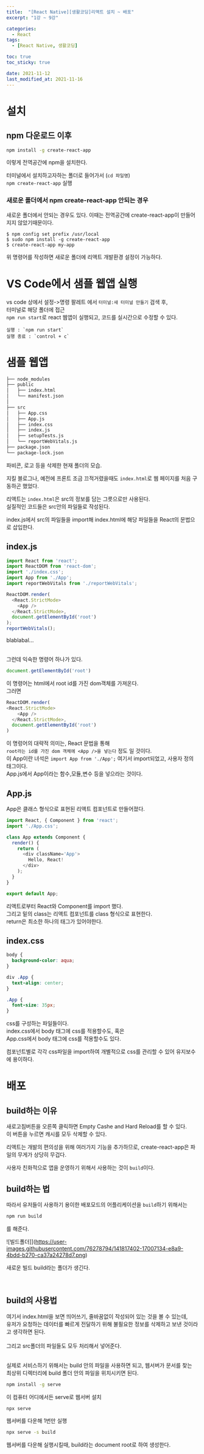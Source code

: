 ```yaml
---
title:  "[React Native][생활코딩]리액트 설치 ~ 배포"
excerpt: "1강 ~ 9강"

categories:
  - React
tags:
  - [React Native, 생활코딩]

toc: true
toc_sticky: true

date: 2021-11-12
last_modified_at: 2021-11-16
---
```



# 설치  

## npm 다운로드 이후

```bash
npm install -g create-react-app
```
이렇게 전역공간에 npm을 설치한다.  

터미널에서 설치하고자하는 폴더로 들어가서 (`cd 파일명`)  
`npm create-react-app` 실행


### 새로운 폴더에서 npm create-react-app 안되는 경우

새로운 폴더에서 안되는 경우도 있다. 이때는 전역공간에 create-react-app이 만들어지지 않았기때문이다. 

```
$ npm config set prefix /usr/local
$ sudo npm install -g create-react-app
$ create-react-app my-app
```

위 명령어를 작성하면 새로운 폴더에 리액트 개발환경 설정이 가능하다.

# VS Code에서 샘플 웹앱 실행

vs code 상에서 설정->명령 팔레트 에서 `터미널:새 터미널 만들기` 검색 후,  
터미널로 해당 폴더에 접근  
`npm run start`로 react 웹앱이 실행되고, 코드를 실시간으로 수정할 수 있다. 

    실행 : `npm run start`
    실행 종료 : `control + c`

# 샘플 웹앱


```bash
├── node_modules
├── public
│   ├── index.html
│   └── manifest.json
│   
├── src
│   ├── App.css
│   ├── App.js
│   ├── index.css
│   ├── index.js
│   ├── setupTests.js
│   └── reportWebVitals.js
├── package.json
└── package-lock.json
``` 

파비콘, 로고 등을 삭제한 현재 폴더의 모습.

지킬 블로그나, 예전에 프론트 조금 끄적거렸을때도 `index.html`로 웹 페이지를 처음 구동하곤 했었다.  

리액트는 `index.html`은 src의 정보를 담는 그릇으로만 사용된다.  
실질적인 코드들은 src안의 파일들로 작성된다.  

index.js에서 src의 파일들을 import해 index.html에 해당 파일들을 React의 문법으로 삽입한다.  

## index.js

```js:index.js
import React from 'react';
import ReactDOM from 'react-dom';
import './index.css';
import App from './App';
import reportWebVitals from './reportWebVitals';

ReactDOM.render(
  <React.StrictMode>
    <App />
  </React.StrictMode>,
  document.getElementById('root')
);
reportWebVitals();
```
blablabal...  

<br>
그런데 익숙한 명령어 하나가 있다.  

```js
document.getElementById('root')
```
이 명령어는 html에서 root id를 가진 dom객체를 가져온다.  
그러면  

```js
ReactDOM.render(
<React.StrictMode>
    <App />
  </React.StrictMode>,
  document.getElementById('root')
)
```
이 명렁어의 대략적 의미는, React 문법을 통해   
`root라는 id를 가진 dom 객체에 <App />을 넣는다` 정도 일 것이다.  
이 App이란 녀석은 `import App from './App';` 여기서 import되었고, 사용자 정의태그이다.  
App.js에서 App이라는 함수,모듈,변수 등을 넣으라는 것이다.  


## App.js

App은 클래스 형식으로 표현된 리액트 컴포넌트로 만들어졌다. 

```js:App.js
import React, { Component } from 'react';
import './App.css';

class App extends Component {
  render() {
    return (
      <div className='App'>
        Hello, React!
      </div>
    );
  }
}

export default App;
```

리액트로부터 React와 Component를 import 했다.  
그리고 밑의 class는 리액트 컴포넌트를 class 형식으로 표현한다.  
return은 최소한 하나의 태그가 있어야한다.  


## index.css

```css:index.css
body {
  background-color: aqua;
}

div .App {
  text-align: center;
}
```

```css:App.css
.App {
  font-size: 35px;
}
```

css를 구성하는 파일들이다.  
index.css에서 body 태그에 css를 적용할수도, 혹은  
App.css에서 body 태그에 css를 적용할수도 있다.  

컴포넌트별로 각각 css파일을 import하여 개별적으로 css를 관리할 수 있어 유지보수에 용이하다.  


# 배포


## build하는 이유
새로고침버튼을 오른쪽 클릭하면 Empty Cashe and Hard Reload를 할 수 있다.  
이 버튼을 누르면 캐시를 모두 삭제할 수 있다.  

리액트는 개발의 편의성을 위해 여러가지 기능을 추가하므로, create-react-app은 파일의 무게가 상당히 무겁다.  

사용자 친화적으로 앱을 운영하기 위해서 사용하는 것이 `build`이다.

## build하는 법

따라서 유저들이 사용하기 용이한 배포모드의 어플리케이션을 `build`하기 위해서는 

```bash
npm run build
```
를 해준다.  

![빌드폴더]](https://user-images.githubusercontent.com/76278794/141817402-17007134-e8a9-4bdd-b270-ca37a24278d7.png)

새로운 빌드 build라는 폴더가 생긴다.  

<br>


## build의 사용법

여기서 index.html을 보면 띄어쓰기, 줄바꿈없이 작성되어 있는 것을 볼 수 있는데,  
유저가 요청하는 데이터를 빠르게 전달하기 위해 불필요한 정보를 삭제하고 보낸 것이라고 생각하면 된다.  
<br>
그리고 src폴더의 파일들도 모두 처리해서 넣어준다.   

<br>
실제로 서비스하기 위해서는 build 안의 파일을 사용하면 되고,  
웹서버가 문서를 찾는 최상위 디렉터리에 build 폴더 안의 파일을 위치시키면 된다.  

```bash
npm install -g serve
```
이 컴퓨터 어디에서든 serve로 웹서버 설치

```bash
npx serve
```
웹서버를 다운해 1번만 실행

```bash
npx serve -s build
```
웹서버를 다운해 실행시킬때, build라는 document root로 하여 생성한다.  


